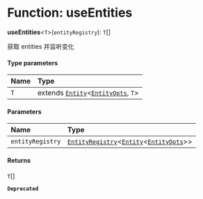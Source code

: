 # Function: useEntities

**useEntities**<`T`>(`entityRegistry`): `T`\[]

获取 entities 并监听变化

#### Type parameters

| Name | Type |
| :------ | :------ |
| `T` | extends [`Entity`](/en/auto-docs/fixed-layout-editor/classes/Entity-1.md)<[`EntityOpts`](/en/auto-docs/fixed-layout-editor/interfaces/EntityOpts.md), `T`> |

#### Parameters

| Name | Type |
| :------ | :------ |
| `entityRegistry` | [`EntityRegistry`](/en/auto-docs/fixed-layout-editor/interfaces/EntityRegistry.md)<[`Entity`](/en/auto-docs/fixed-layout-editor/classes/Entity-1.md)<[`EntityOpts`](/en/auto-docs/fixed-layout-editor/interfaces/EntityOpts.md)>> |

#### Returns

`T`\[]

**`Deprecated`**
